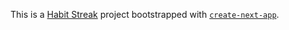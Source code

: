 This is a [Habit Streak](https://nextjs.org) project bootstrapped with [`create-next-app`](https://nextjs.org/docs/app/api-reference/cli/create-next-app).
